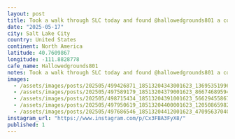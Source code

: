 ```yaml
---
layout: post
title: Took a walk through SLC today and found @hallowedgrounds801 a cool cafe in an old church turned market for weirdos and tattoos (sadly the tattoo parlour was closed) another great stop on the #worldcof
date: "2025-05-17"
city: Salt Lake City
country: United States
continent: North America
latitude: 40.7609867
longitude: -111.8828778
cafe_name: Hallowedgrounds801
notes: Took a walk through SLC today and found @hallowedgrounds801 a cool cafe in an old church turned market for weirdos and tattoos (sadly the tattoo parlour was closed) another great stop on the #worldcoffeetour
images:
  - /assets/images/posts/202505/499426871_18513204343001623_1369535199653652388_n_18125092996449018.jpg
  - /assets/images/posts/202505/497589179_18513204379001623_8667468959423032187_n_18070200841763508.jpg
  - /assets/images/posts/202505/498715434_18513204391001623_5662945586791068795_n_18029279660433732.jpg
  - /assets/images/posts/202505/497950619_18513204400001623_120508659821244594_n_17983851860685661.jpg
  - /assets/images/posts/202505/497686546_18513204412001623_4709563704063980592_n_18350265808158857.jpg
instagram_url: "https://www.instagram.com/p/Cx3FBA3FyX8/"
published: 1
---
```

